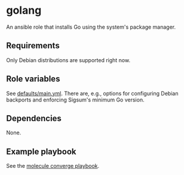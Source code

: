golang
======
An ansible role that installs Go using the system's package manager.

Requirements
------------
Only Debian distributions are supported right now.

Role variables
--------------
See [defaults/main.yml](./defaults/main.yml).  There are, e.g., options for
configuring Debian backports and enforcing Sigsum's minimum Go version.

Dependencies
------------
None.

Example playbook
----------------
See the [molecule converge playbook](../../molecule/golang/converge.yml).
